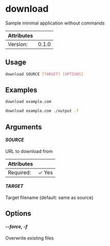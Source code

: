 # download

Sample minimal application without commands

| Attributes       | &nbsp;
|------------------|-------------
| Version:         | 0.1.0

## Usage

```bash
download SOURCE [TARGET] [OPTIONS]
```

## Examples

```bash
download example.com
```
```bash
download example.com ./output -f
```

## Arguments

#### *SOURCE*

URL to download from

| Attributes      | &nbsp;
|-----------------|-------------
| Required:       | ✓ Yes

#### *TARGET*

Target filename (default: same as source)

## Options

#### *--force, -f*

Overwrite existing files

